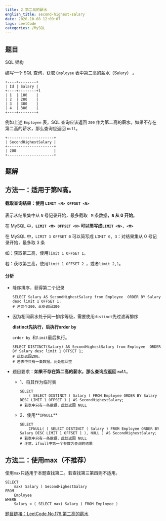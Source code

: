 ```yaml
---
title: 2.第二高的薪水
english_title: second-highest-salary
date: 2020-10-08 12:09:07
tags: LeetCode
categories: /MySQL
---
```


## 题目

SQL 架构

编写一个 SQL 查询，获取 `Employee` 表中第二高的薪水（Salary） 。

```
+----+--------+
| Id | Salary |
+----+--------+l
| 1  | 100    |
| 2  | 200    |
| 3  | 300    |
| 4  | 300    |
+----+--------+
```

例如上述 `Employee` 表，SQL 查询应该返回 `200` 作为第二高的薪水。如果不存在第二高的薪水，那么查询应返回 `null`。

```
+---------------------+
| SecondHighestSalary |
+---------------------+
| 200                 |
+---------------------+
```

## 题解

## 方法一：适用于第N高。

#### 截取查询结果：使用 `LIMIT <M> OFFSET <N>`

表示从结果集中从 `N` 号记录开始，最多截取 ` M` 条数据，**`N` 从 0 开始**。

在 MySQL 中，**`LIMIT <M> OFFSET <N>` 可以简写成``LIMIT <N>, <M>``**

在 MySQL 中，`LIMIT 3 OFFSET 0` 可以简写成 `LIMIT 0, 3`：对结果集从 0 号记录开始，最多取 3 条

如：获取第二高，使用`limit 1 OFFSET 1`。

若：获取第三高，使用`limit 1 OFFSET 2 `，或者`limit 2,1`。

#### 分析

* 降序排序，获得第二个记录

  ```mysql
  SELECT Salary AS SecondHighestSalary from Employee  ORDER BY Salary desc limit 1 OFFSET 1;
  # 若两个300，此处返回300
  ```

* 因为相同薪水处于同一排序等级，需要使用`distinct`先过滤再排序

  **distinct先执行，后执行order by**

  `order by `和`limit`最后执行。

  ```mysql
  SELECT DISTINCT(Salary) AS SecondHighestSalary from Employee  ORDER BY Salary desc limit 1 OFFSET 1;
  # 此处返回200。
  # 若表中只有一条数据，此处返回空
  ```

* 题目要求：**如果不存在第二高的薪水，那么查询应返回 `null`**。

  * 1、将其作为临时表

    ```mysql
    SELECT
    	( SELECT DISTINCT ( Salary ) FROM Employee ORDER BY Salary DESC LIMIT 1 OFFSET 1 ) AS SecondHighestSalary;
    # 若表中只有一条数据，此处返回 NULL
    ```

  * 2、使用**`IFNULL`**

    ```mysql
    SELECT
    	IFNULL( ( SELECT DISTINCT ( Salary ) FROM Employee ORDER BY Salary DESC LIMIT 1 OFFSET 1 ), NULL ) AS SecondHighestSalary;
    # 若表中只有一条数据，此处返回 NULL	
    # 注意，ifnull中第一个参数为查询的结果
    ```

## 方法二：使用max（不推荐）

使用`max`只适用于本题查找第二。若查找第三第四则不适用。

```mysql
SELECT
	max( Salary ) SecondHighestSalary 
FROM
	Employee 
WHERE
	Salary < ( SELECT max( Salary ) FROM Employee )
```

[题目链接：LeetCode.No.176.第二高的薪水](https://leetcode-cn.com/problems/second-highest-salary/)

